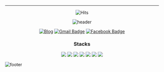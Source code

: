 ---

<div align=center>

![Hits](https://hits.seeyoufarm.com/api/count/incr/badge.svg?url=https%3A%2F%2Fgithub.com%2Fgjbae1212%2Fhit-counter)                   

</div>

<div align=center>


![header](https://capsule-render.vercel.app/api?type=slice&text=j0n9hyun&fontColor=30336b&animation=twinkling&height=300)


[![Blog](http://img.shields.io/badge/-Blog-black?style=flat&logo=github&link=https://j0n9hyun.xyz/)](https://j0n9hyun.xyz/)
[![Gmail Badge](https://img.shields.io/badge/Gmail-d14836?style=flat&logo=Gmail&logoColor=white&link=mailto:j0n9yhun@mail.com)](mailto:j0n9hyun@gmail.com)
[![Facebook Badge](https://img.shields.io/badge/Facebook-1877f2?style=flat&logo=facebook&logoColor=white&link=https://www.fb.com/j0n9hyun)](https://www.fb.com/j0n9hyun)

### Stacks


[![](http://img.shields.io/badge/-React.js-0088cc?style=flat&logo=React)](https://ko.reactjs.org/)
[![](http://img.shields.io/badge/-Node.js-339933?style=flat&logo=nodemon)](https://nodejs.org/ko/)
[![](http://img.shields.io/badge/-JavaScript-654FF0?style=00874d&logo=javascript)](https://developer.mozilla.org/ko/docs/Web/JavaScript)
[![](http://img.shields.io/badge/-TypeScript-007ACC?style=flat&logo=TypeScript)](https://www.typescriptlang.org/)
[![](http://img.shields.io/badge/Python-FFA500?style=flat&logo=python)](https://www.python.org/)
[![](http://img.shields.io/badge/-Docker-6A5FBB?style=00874d&logo=docker)](https://www.docker.com/)
[![](http://img.shields.io/badge/CTF-1A1A1A?style=flat&logo=hackaday)](https://ctf.j0n9hyun.xyz/)

</div>

![footer](https://capsule-render.vercel.app/api?type=slice&color=ff9ff3&rotate=270&section=footer&height=300)



<!--
- 👯 I’m looking to collaborate on ...
- 🤔 I’m looking for help with ...
- 💬 Ask me about ...
- 📫 How to reach me: ...
- 😄 Pronouns: ...
- ⚡ Fun fact: ...
-->

